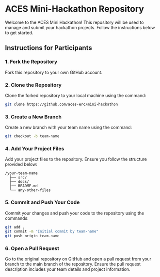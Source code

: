 # ACES Mini-Hackathon Repository

Welcome to the ACES Mini Hackathon! This repository will be used to manage and submit your hackathon projects. Follow the instructions below to get started.

## Instructions for Participants

### 1. Fork the Repository

Fork this repository to your own GitHub account.

### 2. Clone the Repository

Clone the forked repository to your local machine using the command:

```sh
git clone https://github.com/aces-erc/mini-hackathon
```

### 3. Create a New Branch

Create a new branch with your team name using the command:

```sh
git checkout -b team-name
```

### 4. Add Your Project Files

Add your project files to the repository. Ensure you follow the structure provided below:

```
/your-team-name
  ├── src/
  ├── docs/
  ├── README.md
  └── any-other-files
```

### 5. Commit and Push Your Code

Commit your changes and push your code to the repository using the commands:

```sh
git add .
git commit -m "Initial commit by team-name"
git push origin team-name
```

### 6. Open a Pull Request

Go to the original repository on GitHub and open a pull request from your branch to the main branch of the repository. Ensure the pull request description includes your team details and project information.

